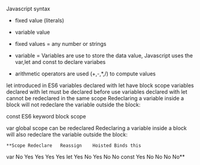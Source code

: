Javascript syntax


- fixed value (literals)
- variable value

- fixed values = any number or strings
- variable = Variables are use to store the data value, Javascript uses the var,let and const to declare variabes
- arithmetic operators are used (+,-,*,/) to compute values


let
introduced in  ES6
variables declared with let have block scope
variables declared with let must be declared before use
variables declared with let cannot be redeclared in the same scope
Redeclaring a variable inside a block will not redeclare the variable outside the block:

const 
ES6 keyword
block scope 

var
global scope
can be redeclared
Redeclaring a variable inside a block will also redeclare the variable outside the block:

					
	**Scope	Redeclare	Reassign	Hoisted	Binds this
var	No	Yes	Yes	Yes	Yes
let	Yes	No	Yes	No	No
const	Yes	No	No	No	No**

